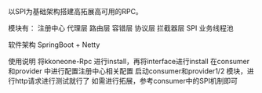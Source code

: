 以SPI为基础架构搭建高拓展高可用的RPC。

模块有： 注册中心 代理层 路由层 容错层 协议层 拦截器层 SPI 业务线程池

软件架构
SpringBoot + Netty

使用说明
将kkoneone-Rpc 进行install，再将interface进行install
在consumer和provider 中进行配置注册中心相关配置
启动consumer和provider1/2 模块，进行http请求进行测试就行了
如需进行拓展，参考consumer中的SPI机制即可

